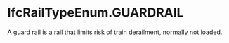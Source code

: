 IfcRailTypeEnum.GUARDRAIL
=========================
A guard rail is a rail that limits risk of train derailment, normally not
loaded.



